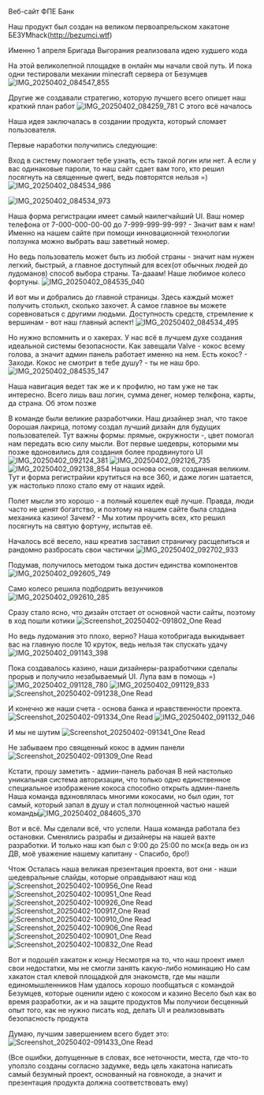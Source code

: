 Веб-сайт ФПЕ Банк

Наш продукт был создан на великом первоапрельском хакатоне БЕЗУМhack(http://bezumci.wtf)

Именно 1 апреля Бригада Выгорания реализовала идею худшего кода

На этой великолепной площадке в онлайн мы начали свой путь. И пока одни тестировали механии minecraft сервера от Безумцев
![IMG_20250402_084547_855](https://github.com/user-attachments/assets/2099c5cf-4bb1-4dae-baca-c2eeccc89d2b)

Другие же создавали стратегию, которую лучшего всего опишет наш краткий план работ
![IMG_20250402_084259_781](https://github.com/user-attachments/assets/f62da904-2a01-4398-8cf3-36c48e216322)
С этого всё началось

Наша идея заключалась в создании продукта, который сломает пользователя.

Первые наработки получились следующие:

Вход в систему помогает тебе узнать, есть такой логин или нет. А если у вас одинаковые пароли, то наш сайт сдает вам того, кто решил посягнуть на священные qwert, ведь повторятся нельзя =)
![IMG_20250402_084534_986](https://github.com/user-attachments/assets/055eaf38-ea5b-4008-a57f-0935c2de7f96)


![IMG_20250402_084534_973](https://github.com/user-attachments/assets/587388ff-4082-469e-802d-66d012201d5c)

Наша форма регистрации имеет самый наилегчайший UI. 
Ваш номер телефона от 7-000-000-00-00 до 7-999-999-99-99? - Значит вам к нам! Именно на нашем сайте при помощи инновационной технологии ползунка можно выбрать ваш заветный номер.

Но ведь пользователь может быть из любой страны - значит нам нужен легкий, быстрый, а главное доступный для всех(от обычных людей до лудоманов) способ выбора страны.
Та-дааам! Наше любимое колесо фортуны.
![IMG_20250402_084535_040](https://github.com/user-attachments/assets/06dea230-2277-42ed-a803-64c4d5ff413a)

И вот мы и добрались до главной страницы. Здесь каждый может получить столькл, сколько захочет. А самое главное вы можете соревноваться с другими людьми. Доступность средств, стремление к вершинам - вот наш главный аспект!
![IMG_20250402_084534_495](https://github.com/user-attachments/assets/8a29ee66-b978-4288-8677-c6acb7d91c2e)

Но нужно вспомнить и о хакерах. У нас всё в лучшем духе создания идеальной системы безопасности. Как завещали Valve - кокос всему голова, а значит админ панель работает именно на нем. Есть кокос? - Заходи. 
Кокос не смотрит в тебе душу? - ты не наш бро.
![IMG_20250402_084535_147](https://github.com/user-attachments/assets/d57346e1-a7c7-48f6-983f-f909ad61beb0)

Наша навигация ведет так же и к профилю, но там уже не так интересно. Всего лишь ваш логин, сумма денег, номер телкфона, карты, да страна. Об этом позже

В команде были великие разработчики. Наш дизайнер знал, что такое 0орошая лакрица, потому создал лучший дизайн для будущих пользователей. Тут важны формы: прямые, окружности -, цвет помогал нам передать всю силу мысли.
Вот первые шедевры, которыми мы позже вдоновились для создания более продвинутого UI
![IMG_20250402_092124_381](https://github.com/user-attachments/assets/480179be-8da0-454d-b1e1-0f814f88ee6d)
![IMG_20250402_092126_735](https://github.com/user-attachments/assets/9e4c2501-1ed1-4b25-b309-d536873a0162)
![IMG_20250402_092138_854](https://github.com/user-attachments/assets/31770f9f-085a-4ab6-9d0f-ee16257796be)
Наша основа основ, созданная великим.
Тут и форма регистрайии крутиться на все 360, и даже логин шатается, уж настолько плохо стало ему от наших идей.

Полет мысли это хорошо - а полный кошелек ещё лучше. Правда, люди часто не ценят богатство, и поэтому на нашем сайте была слздана механика казино!
Зачем? - Мы хотим проучить всех, кто решил посягнуть на святую фортуну, испытав её.

Началось всё весело, наш креатив заставил страничку расщепиться и рандомно разбросать свои частички
![IMG_20250402_092702_933](https://github.com/user-attachments/assets/15300aff-bd5d-4441-ae93-ff4703a9e2b3)

Подумав, получилось методом тыка достич единства компонентов
![IMG_20250402_092605_749](https://github.com/user-attachments/assets/1e575c6e-7097-47ba-8d59-3ef3da48d1bf)

Само колесо решила подбодрить везунчиков
![IMG_20250402_092610_285](https://github.com/user-attachments/assets/70c93cbe-1b28-4b1d-b110-b4bb35e5130c)

Сразу стало ясно, что дизайн отстает от основной части сайты, поэтому в ход пошли котики
![Screenshot_20250402-091802_One Read](https://github.com/user-attachments/assets/6421530a-988e-421a-ad51-0fbaca522d08)

Но ведь лудомания это плохо, верно?
Наша котобригада выкидывает вас на главную после 10 круток, ведь нельзя так спускать удачу
![IMG_20250402_091143_398](https://github.com/user-attachments/assets/46e47260-01c7-4a08-82a0-17981be3eec8)

Пока создавалось казино, наши дизайнеры-разработчики сделалы прорыв и получило незабываемый UI.
Лупа вам в помощь =)
![IMG_20250402_091128_780](https://github.com/user-attachments/assets/795d315b-b116-4e6b-91ad-502268ce965f)
![IMG_20250402_091129_833](https://github.com/user-attachments/assets/c02212fc-4ff7-4ab6-9425-714af6aef666)
![Screenshot_20250402-091238_One Read](https://github.com/user-attachments/assets/4c673b1e-d8c6-4efa-8b58-adc5d4c58dad)

И конечно же наши счета - основа банка и нравственности проекта.
![Screenshot_20250402-091334_One Read](https://github.com/user-attachments/assets/07e03844-f48b-40ec-8e04-56f396067565)
![IMG_20250402_091132_046](https://github.com/user-attachments/assets/82b97a7b-ddf5-48a0-a81f-c847de67f783)

И мы не шутим
![Screenshot_20250402-091341_One Read](https://github.com/user-attachments/assets/1785a57b-4311-461e-9975-cad12b510a72)


Не забываем про священный кокос в админ панели
![Screenshot_20250402-091309_One Read](https://github.com/user-attachments/assets/2d23709e-de19-472c-9f46-2f8eac15e7f3)

Кстати, прошу заметить - админ-панель рабочая
В ней настолько уникальная система авторизации, что только одно единственное специальное изображение кокоса способно открыть админ-панель
Наша команда вдхновлялась многими кокосами, но был один, тот самый, который запал в душу и стал полноценной частью нашей команды![IMG_20250402_084605_370](https://github.com/user-attachments/assets/8c7bece1-653e-4d61-8f53-b9dc9b87071f)


Вот и всё. Мы сделали всё, что успели. Наша команда работала без остановки. Сменялись разрабы и дизайнеры на нашей вахте разработки. И только наш кэп был с 9:00 до 25:00 по мск(а ведь он из ДВ, моё уважение нашему капитану - Спасибо, бро!)

Чтож
Осталась наша великая презентация проекта, вот они - наши шедевральные слайды, которые оправдывают наш код
![Screenshot_20250402-100956_One Read](https://github.com/user-attachments/assets/c8359e37-a6f8-4271-8af9-f878c049e804)
![Screenshot_20250402-100951_One Read](https://github.com/user-attachments/assets/dd75667f-ad3d-4cd8-9f85-d760bc4d6f94)
![Screenshot_20250402-100926_One Read](https://github.com/user-attachments/assets/3afdc655-5912-43b1-aea7-88778fc66a63)
![Screenshot_20250402-100917_One Read](https://github.com/user-attachments/assets/4e2f14aa-7d93-475c-ab5e-cf07654f1987)
![Screenshot_20250402-100910_One Read](https://github.com/user-attachments/assets/9de2cafc-39e1-4e26-add4-49540c691644)
![Screenshot_20250402-100906_One Read](https://github.com/user-attachments/assets/c579ac77-dca0-456e-95aa-4f66a2644c12)
![Screenshot_20250402-100901_One Read](https://github.com/user-attachments/assets/d894d6c1-d826-454b-9f07-fbecccf68f17)
![Screenshot_20250402-100832_One Read](https://github.com/user-attachments/assets/79265cd6-fd5e-4b0f-99a0-4443bd8f1b6c)

Вот и подошёл хакатон к концу
Несмотря на то, что наш проект имел свои недостатки, мы не смогли занять какую-либо номинацию
Но сам хакатон стал клевой площадкой для знакомств, где мы нашли единомышленников
Нам удалось хорошо пообщаться с командой Безумцев, которые оценили идею с кокосом и казино
Весело был как во время разработки,  ак и на защите продуктов
Мы получиои бесценный опыт того, как не нужно писать код, делать UI и реализовывать безопасность продукта

Думаю, лучшим завершением всего будет это:
![Screenshot_20250402-091433_One Read](https://github.com/user-attachments/assets/260050cb-d1c2-4a9e-ac5b-c22b54b64653)

(Все ошибки, допущенные в словах, все неточности, места, где что-то уползло созданы согласно задумке, ведь цель хакатона написать самый безумный проект, основанный на говнокоде, а значит и презентация продукта должна соответствовать ему)


